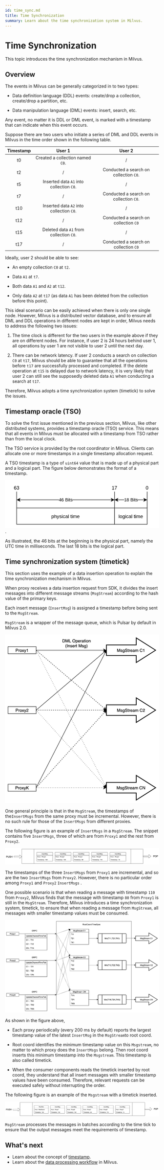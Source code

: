 ```yaml
---
id: time_sync.md
title: Time Synchronization
summary: Learn about the time synchronization system in Milvus.
---
```


# Time Synchronization

This topic introduces the time synchronization mechanism in Milvus.

## Overview

The events in Milvus can be generally categorized in to two types:

- Data definition language (DDL) events: create/drop a collection, create/drop a partition, etc.

- Data manipulation language (DML) events: insert, search, etc.

Any event, no matter it is DDL or DML event, is marked with a timestamp that can indicate when this event occurs.

Suppose there are two users who initiate a series of DML and DDL events in Milvus in the time order shown in the following table.

| Timestamp |                  User 1                  |                 User 2                 |
|:---------:|:----------------------------------------:|:--------------------------------------:|
|     t0    |     Created a collection named `C0`.     |                    /                   |
|     t2    |                     /                    | Conducted a search on collection `C0`. |
|     t5    | Inserted data `A1` into collection `C0`. |                    /                   |
|     t7    |                     /                    | Conducted a search on collection `C0`. |
|    t10    | Inserted data `A2` into collection `C0`. |                    /                   |
|    t12    |                     /                    |  Conducted a search on collection `C0` |
|    t15    |  Deleted data `A1` from collection `C0`. |                    /                   |
|    t17    |                     /                    |  Conducted a search on collection `C0` |


Ideally, user 2 should be able to see:

- An empty collection `C0` at `t2`.

- Data `A1` at `t7`.

- Both data `A1` and `A2` at `t12`.

- Only data `A2` at `t17` (as data `A1` has been deleted from the collection before this point).

This ideal scenario can be easily achieved when there is only one single node. However, Milvus is a distributed vector database, and to ensure all DML and DDL operations in different nodes are kept in order, Milvus needs to address the following two issues:

1. The time clock is different for the two users in the example above if they are on different nodes. For instance, if user 2 is 24 hours behind user 1, all operations by user 1 are not visible to user 2 until the next day.

2. There can be network latency. If user 2 conducts a search on collection `C0` at `t17`, Milvus should be able to guarantee that all the operations before `t17` are successfully processed and completed. If the delete operation at `t15` is delayed due to network latency, it is very likely that user 2 can still see the supposedly deleted data `A1` when conducting a search at `t17`.

Therefore, Milvus adopts a time synchronization system (timetick) to solve the issues.

## Timestamp oracle (TSO)

To solve the first issue mentioned in the previous section, Milvus, like other distributed systems, provides a timestamp oracle (TSO) service. This means that all events in Milvus must be allocated with a timestamp from TSO rather than from the local clock. 

The TSO service is provided by the root coordinator in Milvus. Clients can allocate one or more timestamps in a single timestamp allocation request. 

A TSO timestamp is a type of `uint64` value that is made up of a physical part and a logical part. The figure below demonstrates the format of a timestamp.

![TSO_Timestamp](../../../assets/TSO_Timestamp.png "TSO timestamp.").


As illustrated, the 46 bits at the beginning is the physical part, namely the UTC time in milliseconds. The last 18 bits is the logical part.

 

## Time synchronization system (timetick)

This section uses the example of a data insertion operation to explain the time synchronization mechanism in Milvus. 

When proxy receives a data insertion request from SDK, it divides the insert messages into  different message streams (`MsgStream`) according to the hash value of the primary keys. 

Each insert message (`InsertMsg`) is assigned a timestamp before being sent to the `MsgStream`.

<div class="alert note">
  <code>MsgStream</code> is a wrapper of the message queue, which is Pulsar by default in Milvus 2.0.
</div>

![timesync_proxy_insert_msg](../../../assets/timesync_proxy_insert_msg.png "An example of inserting data from multiple proxies to MsgStreams.")

One general principle is that in the `MsgStream`, the timestamps of the`InsertMsgs` from the same proxy must be incremental. However, there is no such rule for those of the `InsertMsgs` from different proxies.

The following figure is an example of `InsertMsgs` in a `MsgStream`. The snippet contains five `InsertMsgs`, three of which are from `Proxy1` and the rest from `Proxy2`.

![msgstream](../../../assets/msgstream.png "An example of a MsgStream with five InsertMsgs.")

The timestamps of the three `InsertMsgs` from `Proxy1` are incremental, and so are the two `InsertMsgs` from `Proxy2`. However, there is no particular order among `Proxy1` and `Proxy2` `InsertMsgs` .

One possible scenario is that when reading a message with timestamp `110` from `Proxy2`, Milvus finds that the message with timestamp `80` from `Proxy1` is still in the `MsgStream`. Therefore, Milvus introduces a time synchronization system, timetick, to ensure that when reading a message from `MsgStream`, all messages with smaller timestamp values must be consumed. 

![time_synchronization](../../../assets/time_synchronization.png "The time synchronization system in Milvus.")

As shown in the figure above,

- Each proxy periodically (every 200 ms by default) reports the largest timestamp value of the latest `InsertMsg` in the `MsgStream`to root coord. 

- Root coord identifies the minimum timestamp value on this `Msgstream`, no matter to which proxy does the `InsertMsgs` belong. Then root coord  inserts this minimum timestamp into the `Msgstream`. This timestamp is also called timetick.

- When the consumer components reads the timetick inserted by root coord, they understand that all insert messages with smaller timestamp values have been consumed. Therefore, relevant requests can be executed safely without interrupting the order.

The following figure is an example of the `Msgstream` with a timetick inserted.

![timetick](../../../assets/timetick.png "Msgstream with a timetick inserted.")

`MsgStream` processes the messages in batches according to the time tick to ensure that the output messages meet the requirements of timestamp. 

## What's next
- Learn about the concept of [timestamp](timestamp.md).
- Learn about the [data processing workflow](data_processing.md) in Milvus.
